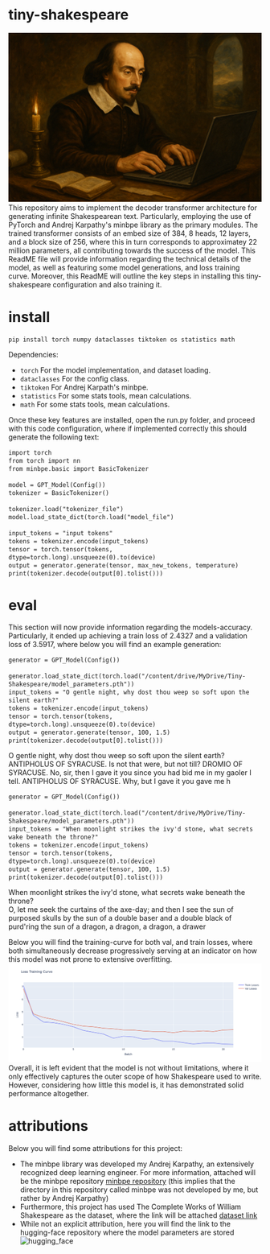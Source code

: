 # tiny-shakespeare
![front-image](images/front-image.png)
This repository aims to implement the decoder transformer architecture for generating infinite Shakespearean text. Particularly, employing the use of PyTorch and Andrej Karpathy's minbpe library as the primary modules. The trained transformer consists of an embed size of 384, 8 heads, 12 layers, and a block size of 256, where this in turn corresponds to approximatey 22 million parameters, all contributing towards the success of the model. This ReadME file will provide information regarding the technical details of the model, as well as featuring some model generations, and loss training curve. Moreover, this ReadME will outline the key steps in installing this tiny-shakespeare configuration and also training it.


# install
```
pip install torch numpy dataclasses tiktoken os statistics math
```
Dependencies:
- `torch` For the model implementation, and dataset loading.
- `dataclasses` For the config class.
- `tiktoken` For Andrej Karpath's minbpe.
- `statistics` For some stats tools, mean calculations.
- `math` For some stats tools, mean calculations.

Once these key features are installed, open the run.py folder, and proceed with this code configuration, where if implemented correctly this should generate the following text:

```
import torch
from torch import nn
from minbpe.basic import BasicTokenizer

model = GPT_Model(Config())
tokenizer = BasicTokenizer()

tokenizer.load("tokenizer_file")
model.load_state_dict(torch.load("model_file")

input_tokens = "input tokens"
tokens = tokenizer.encode(input_tokens)
tensor = torch.tensor(tokens, dtype=torch.long).unsqueeze(0).to(device)
output = generator.generate(tensor, max_new_tokens, temperature)
print(tokenizer.decode(output[0].tolist()))
```

# eval
This section will now provide information regarding the models-accuracy. Particularly, it ended up achieving a train loss of 2.4327 and a validation loss of 3.5917, where below you will find an example generation:

```
generator = GPT_Model(Config())

generator.load_state_dict(torch.load("/content/drive/MyDrive/Tiny-Shakespeare/model_parameters.pth"))
input_tokens = "O gentle night, why dost thou weep so soft upon the silent earth?"
tokens = tokenizer.encode(input_tokens)
tensor = torch.tensor(tokens, dtype=torch.long).unsqueeze(0).to(device)
output = generator.generate(tensor, 100, 1.5)
print(tokenizer.decode(output[0].tolist()))
```
O gentle night, why dost thou weep so soft upon the silent earth?
ANTIPHOLUS OF SYRACUSE. Is not that were, but not till?
DROMIO OF SYRACUSE. No, sir, then I gave it you since you had
  bid me in my gaoler I tell.
ANTIPHOLUS OF SYRACUSE. Why, but I gave it you gave me h

```
generator = GPT_Model(Config())

generator.load_state_dict(torch.load("/content/drive/MyDrive/Tiny-Shakespeare/model_parameters.pth"))
input_tokens = "When moonlight strikes the ivy'd stone, what secrets wake beneath the throne?"
tokens = tokenizer.encode(input_tokens)
tensor = torch.tensor(tokens, dtype=torch.long).unsqueeze(0).to(device)
output = generator.generate(tensor, 100, 1.5)
print(tokenizer.decode(output[0].tolist()))
```
When moonlight strikes the ivy'd stone, what secrets wake beneath the throne?  
    O, let me seek the curtains of the axe-day;
    and then I see the sun of purposed skulls by
    the sun of a double baser and a double black of purd'ring
    the sun of a dragon, a dragon, a dragon, a drawer

Below you will find the training-curve for both val, and train losses, where both simultaneously decrease progressively serving at an indicator on how this model was not prone to extensive overfitting.
![training-curve](images/training-curve)
Overall, it is left evident that the model is not without limitations, where it only effectively captures the outer scope of how Shakespeare used to write. However, considering how little this model is, it has demonstrated solid performance altogether.

# attributions
Below you will find some attributions for this project:
- The minbpe library was developed my Andrej Karpathy, an extensively recognized deep learning engineer. For more information, attached will be the minbpe repository [minbpe repository](https://github.com/karpathy/minbpe) (this implies that the directory in this repository called minbpe was not developed by me, but rather by Andrej Karpathy)
- Furthermore, this project has used The Complete Works of William Shakespeare as the dataset, where the link will be attached [dataset link](https://www.gutenberg.org/ebooks/100)
- While not an explicit attribution, here you will find the link to the hugging-face repository where the model parameters are stored ![hugging_face](https://huggingface.co/GRomeroNaranjo/mini-shakespeare)



